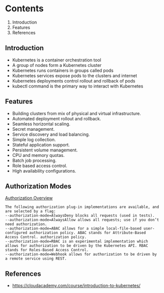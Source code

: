 # Contents
1. Introduction
2. Features
3. References

## Introduction
* Kubernetes is a container orchestration tool 
* A group of nodes form a Kubernetes cluster
* Kubernetes runs containers in groups called pods
* Kubernetes services expose pods to the clusters and internet
* Kubernetes deployments control rollout and rollback of pods
* kubectl command is the primary way to interact with Kubernetes

## Features
* Building clusters from mix of physical and virtual infrastructure.
* Automated deployment rollout and rollback. 
* Seamless horizontal scaling. 
* Secret management. 
* Service discovery and load balancing. 
* Simple log collection. 
* Stateful application support. 
* Persistent volume management. 
* CPU and memory quotas. 
* Batch job processing.
* Role based access control. 
* High availability configurations.

## Authorization Modes
[Authorization Overview](https://kubernetes.io/docs/reference/access-authn-authz/authorization/)
```
The following authorization plug-in implementations are available, and are selected by a flag:
--authorization-mode=AlwaysDeny blocks all requests (used in tests).
--authorization-mode=AlwaysAllow allows all requests; use if you don’t need authorization.
--authorization-mode=ABAC allows for a simple local-file-based user-configured authorization policy. ABAC stands for Attribute-Based Access Control. authorization policy.
--authorization-mode=RBAC is an experimental implementation which allows for authorization to be driven by the Kubernetes API. RBAC stands for Roles-Based Access Control.
--authorization-mode=Webhook allows for authorization to be driven by a remote service using REST.
```

## References
* https://cloudacademy.com/course/introduction-to-kubernetes/

